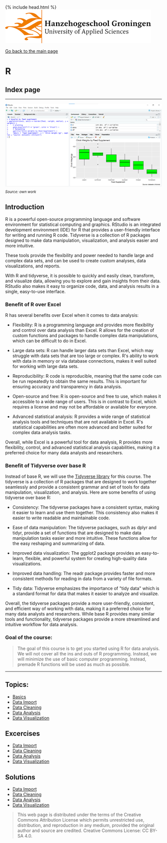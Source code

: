 {% include head.html %}
![Hanze](../hanze/hanze.png)

[Go back to the main page](../index.md)


# R

## Index page

---

![Pic](./impression/r.png)
*<sub>Source: own work</sub>*

## Introduction

R is a powerful open-source programming language and software environment for statistical computing and graphics. RStudio is an integrated development environment (IDE) for R that provides a user-friendly interface for writing and running R code. Tidyverse is a collection of R packages designed to make data manipulation, visualization, and analysis easier and more intuitive.

These tools provide the flexibility and power needed to handle large and complex data sets, and can be used to create custom analyses, data visualizations, and reports.

With R and tidyverse, it is possible to quickly and easily clean, transform, and visualize data, allowing you to explore and gain insights from their data. RStudio also makes it easy to organize code, data, and analysis results in a single, easy-to-use interface.

### Benefit of R over Excel

R has several benefits over Excel when it comes to data analysis:

- Flexibility: R is a programming language and provides more flexibility and control over data analysis than Excel. R allows for the creation of custom functions and packages to handle complex data manipulations, which can be difficult to do in Excel.

- Large data sets: R can handle larger data sets than Excel, which may struggle with data sets that are too large or complex. R's ability to work with data in memory or via database connections, makes it well suited for working with large data sets.

- Reproducibility: R code is reproducible, meaning that the same code can be run repeatedly to obtain the same results. This is important for ensuring accuracy and transparency in data analysis.

- Open-source and free: R is open-source and free to use, which makes it accessible to a wide range of users. This is in contrast to Excel, which requires a license and may not be affordable or available for everyone.

- Advanced statistical analysis: R provides a wide range of statistical analysis tools and techniques that are not available in Excel. R's statistical capabilities are often more advanced and better suited for complex data analysis tasks.

Overall, while Excel is a powerful tool for data analysis, R provides more flexibility, control, and advanced statistical analysis capabilities, making it a preferred choice for many data analysts and researchers.

### Benefit of Tidyverse over base R

Instead of base R, we will use the [Tidyverse library](https://www.tidyverse.org/) for this course.
The tidyverse is a collection of R packages that are designed to work together seamlessly and provide a consistent grammar and set of tools for data manipulation, visualization, and analysis. Here are some benefits of using tidyverse over base R:

- Consistency: The tidyverse packages have a consistent syntax, making it easier to learn and use them together. This consistency also makes it easier to write readable and maintainable code.

- Ease of data manipulation: The tidyverse packages, such as dplyr and tidyr, provide a set of functions that are designed to make data manipulation tasks easier and more intuitive. These functions allow for the easy reshaping and summarizing of data.

- Improved data visualization: The ggplot2 package provides an easy-to-learn, flexible, and powerful system for creating high-quality data visualizations.

- Improved data handling: The readr package provides faster and more consistent methods for reading in data from a variety of file formats.

- Tidy data: Tidyverse emphasizes the importance of "tidy data" which is a standard format for data that makes it easier to analyze and visualize.

Overall, the tidyverse packages provide a more user-friendly, consistent, and efficient way of working with data, making it a preferred choice for many data analysts and researchers. While base R provides many similar tools and functionality, tidyverse packages provide a more streamlined and intuitive workflow for data analysis.

### Goal of the course:

> The goal of this course is to get you started using R for data analysis. We will not cover all the ins and outs of R programming. Instead, we will minimize the use of basic computer programming. Instead, premade R functions will be used as much as possible.


---


## Topics:

- [Basics](./R_02_basics.html)
- [Data Import](./R_03_data_import.html)
- [Data Cleaning](./R_06_data_cleaning.html)
- [Data Analysis](./R_09_data_analysis.html)
- [Data Visualization](./R_12_data_visualization.html)

## Excercises

- [Data Import](./R_04_data_import_exercises.md)
- [Data Cleaning](./R_07_data_cleaning_exercises.md)
- [Data Analysis](./R_10_data_analysis_exercises.md)
- [Data Visualization](./R_13_data_visualization_exercises.md)

## Solutions

- [Data Import](./R_05_data_import_solutions.html)
- [Data Cleaning](./R_08_data_cleaning_solutions.md)
- [Data Analysis](./R_11_data_analysis_solutions.md)
- [Data Visualization](./R_14_data_visualization_solutions.md)

>This web page is distributed under the terms of the Creative Commons Attribution License which permits unrestricted use, distribution, and reproduction in any medium, provided the original author and source are credited.
>Creative Commons License: CC BY-SA 4.0.

